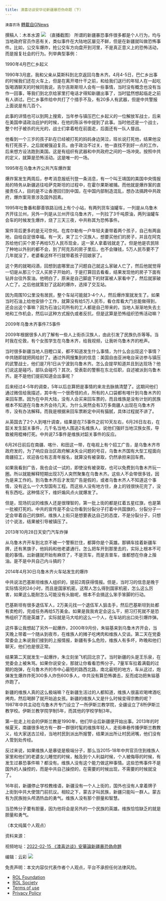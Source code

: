 ```yaml
---
title: 澳喜访谈安华论新疆暴恐伪命题（下）
---
```

`澳喜农场` [轉載自GNews](https://gnews.org/zh-hans/2046378/)

撰稿人：木本水源
![](https://assets.gnews.org/wp-content/uploads/2022/02/Slide1-21.jpg)
（直播截图）
所谓的新疆暴恐事件很多都是个人行为，均与当地政府官员作恶有关，类似事件在大陆地区屡见不鲜，但是在新疆就叫做恐怖事件。比如，公交车爆炸，抢公交车方向盘开到河里，不是真正意义上的恐怖活动，而是报复社会的行为。列举典型事例：

1990年4月巴仁乡起义

1990年3月底，我和父亲从莫斯科到北京返回乌鲁木齐。4月4-5日，巴仁乡出事的时候我们还在火车上，但是在离开塔什干之前，和给我们送行的年轻人在一起吃饭喝酒聊天的时候同我说，吉尔吉斯斯坦人会有一些事情，当时没有概念也没有当作一回事，等我们到北京给家里打电话才得知新疆出事了，当时猛然想起临走之前有人讲过。巴仁乡事件给中共打了个措手不及，有20多人有武器，但是中共警报上面说是有几百个。

此事的详情也可以到网上搜索，当年参与镇压巴仁乡起义的一位解放军战士，后来在美国申请政治庇护的时候，在他的陈诉书中提到了此事。当时他还是一个战士，整个村子被杀的光光的，战士们拿着枪在前面走，后面还有一队人督战。

他看到一个三岁的孩子趴在已经被打死的妈妈身边哭泣，班长说打死他，结果他没有打死孩子，之后就被强迫复员。由于政治不过关，他一直找不到好一点的工作，后来想方设法跑到美国。这是有组织有武器和中共政府之间的一场冲突。按照中共的定义，就算是恐怖活动。这是唯一的一场。

1995年在乌鲁木齐公共汽车爆炸案

爆炸案发生两周后，参考消息报纸刊登一条消息，有一个叫王靖国的美国中央情报局的特务从新疆逃往哈萨克斯坦的过程中，在霍尔果斯被捕。而他就是爆炸案的直接责任人，目的是不让香港回归到中国，在中国内部制造混乱，想办法搞跨中共政府，爆炸案背景涉及国外因素。

1995年吐鲁番和鄯善铁路沿线上有个小站，有两列货车油罐车，一列是从乌鲁木齐开往兰州，另外一列是从兰州开往乌鲁木齐，一列拉了3千吨原油，两列油罐车会车的时候发生爆炸，烧了三天三夜，中共称其为恐怖事件。

案件背后更多的是无可奈何。在库尔勒有一户年轻夫妻带着两个孩子，自己有两亩地，自给自足很幸福。有一天，来了三个汉族人，想要买他们的房子，并且在阿克苏给他们买个房子再给5万人民币现金，这一家人拿着钱就走了。但是他是农民除了种地以外别的都不会，到了阿克苏的房子里后，也不会赚钱，5万人民币要不了几年就没了，老婆看这样不行就带着孩子回娘家了。

这个男的就喝闷酒，回想到底哪里出了问题自己就这么家破人亡了，然后他就觉得一切是从那三个汉人买房子开始的，于是打算回去看看，结果发现他的房子下面有钻井台往外泵油。他明白了，原来是自己脚底下的财富被人家看中了，然后就家破人亡了。之后他就策划了这起的爆炸，选择了交互站。

因为周围10公里没有居民，整个车站可能就3-4个人，然后爆炸案就发生了。如果当时石油上给他安排个工作，就算没有给5万人民币，看仓库看大门总能做得到，还会出这个事嘛？因为石油公司所有的工人都是自己带来的，当地人渐渐地失去土地和工作机会，然后以这种方式报仇或者反抗，但是这算是恐怖组织恐怖活动嘛？

2009年乌鲁木齐事件7.5事件

2009年根据很多人的了解有一些人上街杀汉族人，由此引发了民族仇杀等等。当时我在伦敦，有个女孩学生在乌鲁木齐，给我视频，让我听乌鲁木齐的枪声。

当时很多新疆当地人目瞪口呆，都不知道发生什么事情，为什么会出现这个事情？中共随即就把网给封了。通过外网搜集到的信息：美国自由亚洲电台采访参与镇压的武警战士，他们是7月1日从宁波到乌鲁木齐。怎么会提早知道并且到达现场？他们说这是碰巧，部队会碰巧？其次，受表彰的警察在东北任职，自述被派到乌鲁木齐。是不是他们提前知道会出事呢？

后来经过4-5年的调查，5年以后总算把是事情的来龙去脉搞清楚了。这期间他们通过微信给我描述，其中有一个很奇怪的点，所有的人口袋都有喀什到乌鲁木齐的来回车票。因为在中共大陆，没有人会买来回车票的，而且维族是没有计划的民族根本不知道在乌鲁木齐会待几天。为什么突然会有3万多南疆人出现在乌鲁木齐市，没有办法解释。而我是根据来回车票断定中间有猫腻，具体过程就不讲了。

从英国去了2个人到喀什调查，结果是在7.5事件之前10天左右，6月26日左右，在韶关发生韶关事件，几千名当地人围追2名维族人，说他们强奸当地汉族女孩，导致被用棍棒打死。中共说7.5事件是维族对韶关事件的反应。

6月26日前后在南疆、喀什、和田这一带，在电视上有个招工广告，是乌鲁木齐市政府发的，为了响应自治区政府解决失业问题的号召，乌鲁木齐国有大型工程面向南疆招工，欢迎各位有志青年报名，就算没有被录取，仍然承担来回车费。

如果我看到广告，我也会试一试的，即使没有被录取，也可以免费到乌鲁木齐玩一圈。所以就能解释短期出现3万人突然聚集在乌鲁木齐。这些人不会带很多钱，因为是来工作的。到乌鲁木齐后才发现广告是假的，或者乌鲁木齐人不知道这个事情，没有这么一个大型国有工程。而这些人没有地方住，身上的钱很快花完了，没有东西吃。这种情况下，维奸煽风点火就爆发了。

但是，现场抗议的维族人还是很理智的，第一批上街的都是扛着五星红旗，也是第一批被打死的。中共的宣传是不会让你看到分裂分子打着中共国旗的，分裂分子一定会举着自己的旗帜。维族人上街只是想要表达自己的态度，不是分裂分子，只想讨个说法，结果被引导被镇压了。

2013年10月28日天安门汽车炸弹

从乌鲁木齐开车到北京不被一个警察拦住，都算你是个英雄。那辆车挂着新疆车牌，还有黑旗子，他妈妈和他老婆通行。怎么把车开到那里去的，实际上根本不可能的事情。出新疆就开始有麻烦了，不是货车，而是吉普车，谁都想在你身上揩油。是不是中共自己内斗搞的？

2014年4月30日乌鲁木齐火车站发生的爆炸

中共说法巴基斯坦维族人组织的，提前2周获得情报。但是，当时习的信息是晚于实际情况的24小时，而且是国家机密。这帮人怎么得到国家机密，怎么这么厉害，如果这么能耐怎么可能没有头脑呢，根本不会搞这么笨手笨脚的行动。

巴基斯坦有很多退伍军人，2万美元找一个退伍军人狙击手，然后巴基斯坦到处都有卖枪的，完成任务再给5万美金。如果是我我肯定会这么干，把习打死就不是恐怖组织了而是英雄了。实际就是马大哈的这么一个人，在车站的出口处引爆炸弹。

这件事让我想起了另外一起爆炸，2000年9月份，朱镕基来到乌鲁木齐开会，当天晚上带着一个随从到夜市，在维族人的摊子吃烤肉和维族人交谈。第二天在党委常委会上朱说我们接到的上报情报，新疆有多么危险，维族人有多坏，昨晚和他们聊天，他们也是很正常。

结果第二天就发生一起爆炸，朱立刻坐飞机回北京了。当时新疆的头是王乐泉，在党委会上被朱骂。如果你说安全，那就让你看看恐怖分子。7量军车拉着满载的过期的炮弹，在乌鲁木齐的市中心最短的路西北路，南北最短的地方，车从这过，炮弹发生爆炸炸死300多人炸伤600多人，中共没有算恐怖袭击，反而成功把朱镕基炸跑了。

新疆的维族人真的这么极端嘛？在新疆生活过的人都知道，维族人很喜欢喝啤酒吃烤肉，然后喝醉了就开始追女孩。新疆的维族人又是什么时候变得宗教的呢？1987年中共主动在乌鲁木齐专门设立了一所伊斯兰教学院，全疆设立了8所伊斯兰教学校。伊斯兰教学院学制5年，而其他的学校学制3年。

第一批走上社会的伊斯兰教是1990年，他们毕业后新疆便开始出事。2013年的时候夏天，南疆很多地方有一群一群很时髦的维族年轻人，走街串巷传播伊斯兰教教义，给大家送古兰经，当地村民到派出所报警，结果派出所让村民闭嘴，他们没有人管到处传经。

反过来说，如果维族人是暴徒是极端分子，那么当2015-18年中共官员住到维族人家里和他们的老婆女儿睡觉的时候，触及到个人利益时候，个人被侮辱的时候，有发生过暴恐事件嘛？都没有。维族人没有这个能力做这种事情。这些恐怖事件不是国外的人操控的，而是中共自己操控的，在需要的时候出现，不需要的时候就没了。

16年前，新疆停止学校教维语，新疆没有一个人上街的，国外也没有人拿着牌子上街到中共大使馆门前抗议。相较之下，蒙古才叫民族，新疆只能叫一群人。蒙古有为民族抛头颅洒热血的勇气。维族人没有那个胆量和智慧。

当恐怖分子要有胆量，因为他将会是另外的一个民族的英雄。维族恰恰缺乏的就是胆量和勇气。

（本文纯属个人观点）

资料来源：

视频地址：[2022-02-15 《澳喜访谈》安華論新疆暴恐偽命題](https://gtv.org/video/id=620ad105432ae869226c6839)

编辑：云彩
![](https://assets.gnews.org/wp-content/uploads/2022/02/澳喜图标2-1.jpg)


 

免责声明：本文内容仅代表作者个人观点，平台不承担任何法律风险。

- [ROL Foundation](https://rolfoundation.org/)
- [ROL Society](https://rolsociety.org/)
- [Terms of use](https://gnews.org/terms-of-use-3/)
- [Privacy Policy](https://gnews.org/privacy-policy/)
